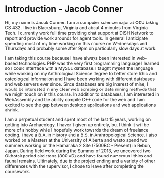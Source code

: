 # Introduction - Jacob Conner

Hi, my name is Jacob Conner. I am a computer science major at ODU taking CS 432. I live in Blacksburg, Virginia and about 4 minutes from Virginia Tech. I currently work full time providing chat support at DISH Network to report and provide work arounds for agent tools.  In general I anticipate spending most of my time working on this course on Wednesdays and Thursdays and probably some after 9pm on particularly slow days at work.

I am taking this course because I have always been interested in web-based technologies. PHP was the very first programming language I learned so I could interface with a MySQL database. I taught myself the language while working on my Anthrological Science degree to better store lithic and osteological information and I have been working with different databases and web servers ever since. Since databases are big interest of mine, I would be interested in any clear web scraping or data mining methods that we might touch on in this course. In addition to databases, I am interested in WebAssembly and the ability compile C++ code for the web and I am excited to see the gap between desktop applications and web applications shrink.

I am a perpetual student and spent most of the last 15 years, working on getting into Archaeology. I haven't given up entirely, but I think it will be more of a hobby while I hopefully work towards the dream of freelance coding. I have a B.A. in History and a B.S. in Anthropological Science. I also worked on a Masters at the University of Alberta and wasto spend two summers working on the Hamanaka 2 Site (2500BC - Present) in Rebun, Japan. During field work during the Summer of 2013, we uncovered two Okhotsk period skeletons (800 AD) and have found numerous lithics and faunal remains. Ultimately, due to the project ending and a variety of other differences with the supervisor, I chose to leave after completing the coursework.


